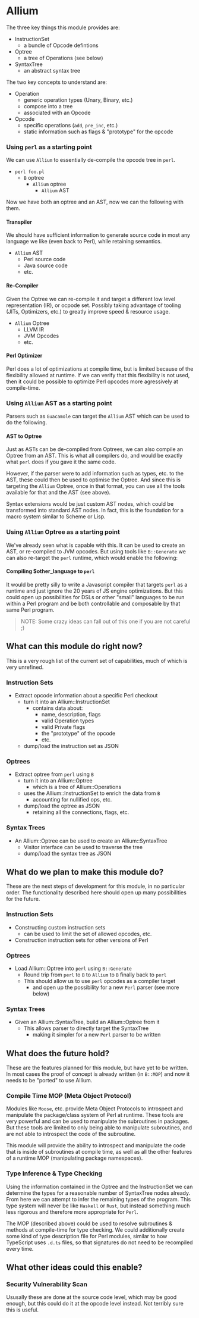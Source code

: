 <!----------------------------------------------------------------------------->
# Allium
<!----------------------------------------------------------------------------->

The three key things this module provides are:

- InstructionSet
    - a bundle of Opcode defintions
- Optree
    - a tree of Operations (see below)
- SyntaxTree
    - an abstract syntax tree

The two key concepts to understand are:

- Operation
    - generic operation types (Unary, Binary, etc.)
    - compose into a tree
    - associated with an Opcode
- Opcode
    - specific operations (`add`, `pre_inc`, etc.)
    - static information such as flags & "prototype" for the opcode


<!----------------------------------------------------------------------------->
### Using `perl` as a starting point
<!----------------------------------------------------------------------------->

We can use `Allium` to essentially de-compile the opcode tree in `perl`.

- `perl foo.pl`
    - `B` optree
        - `Allium` optree
            - `Allium` AST

Now we have both an optree and an AST, now we can the following with them.

#### Transpiler

We should have sufficient information to generate source code in most
any language we like (even back to Perl), while retaining semantics.

- `Allium` AST
    - Perl source code
    - Java source code
    - etc.

#### Re-Compiler

Given the Optree we can re-compile it and target a different low level
representation (IR), or ocpode set. Possibly taking advantage of tooling
(JITs, Optimizers, etc.) to greatly improve speed & resource usage.

- `Allium` Optree
    - LLVM IR
    - JVM Opcodes
    - etc.

#### Perl Optimizer

Perl does a lot of optimizations at compile time, but is limited because
of the flexibility allowed at runtime. If we can verify that this flexibility
is not used, then it could be possible to optimize Perl opcodes more
agressively at compile-time.

<!----------------------------------------------------------------------------->
### Using `Allium` AST as a starting point
<!----------------------------------------------------------------------------->

Parsers such as `Guacamole` can target the `Allium` AST which can be used to
do the following.

#### AST to Optree

Just as ASTs can be de-compiled from Optrees, we can also compile an Optree
from an AST. This is what all compilers do, and would be exactly what `perl`
does if you gave it the same code.

However, if the parser were to add information such as types, etc. to the AST,
these could then be used to optimise the Optree. And since this is targeting
the `Allium` Optree, once in that format, you can use all the tools available
for that and the AST (see above).

Syntax extensions would be just custom AST nodes, which could be transformed
into standard AST nodes. In fact, this is the foundation for a macro system
similar to Scheme or Lisp.

<!----------------------------------------------------------------------------->
### Using `Allium` Optree as a starting point
<!----------------------------------------------------------------------------->

We've already seen what is capable with this. It can be used to create an AST,
or re-compiled to JVM opcodes. But using tools like `B::Generate` we can also
re-target the `perl` runtime, which would enable the following:

#### Compiling $other_language to `perl`

It would be pretty silly to write a Javascript compiler that targets `perl` as
a runtime and just ignore the 20 years of JS engine optimizations. But this
could open up possibilities for DSLs or other "small" languages to be run
within a Perl program and be both controllable and composable by that same
Perl program.

> NOTE: Some crazy ideas can fall out of this one if you are not careful ;)

<!----------------------------------------------------------------------------->
## What can this module do right now?
<!----------------------------------------------------------------------------->

This is a very rough list of the current set of capabilities, much of which
is very unrefined.

### Instruction Sets

- Extract opcode information about a specific Perl checkout
    - turn it into an Allium::InstructionSet
        - contains data about:
            - name, description, flags
            - valid Operation types
            - valid Private flags
            - the "prototype" of the opcode
            - etc.
    - dump/load the instruction set as JSON

### Optrees

- Extract optree from `perl` using `B`
    - turn it into an Allium::Optree
        - which is a tree of Allium::Operations
    - uses the Allium::InstructionSet to enrich the data from `B`
        - accounting for nullified ops, etc.
    - dump/load the optree as JSON
        - retaining all the connections, flags, etc.

### Syntax Trees

- An Allium::Optree can be used to create an Allium::SyntaxTree
    - Visitor interface can be used to traverse the tree
    - dump/load the syntax tree as JSON

<!----------------------------------------------------------------------------->
## What do we plan to make this module do?
<!----------------------------------------------------------------------------->

These are the next steps of development for this module, in no particular
order. The functionality described here should open up many possibilities
for the future.

### Instruction Sets

- Constructing custom instruction sets
    - can be used to limit the set of allowed opcodes, etc.
- Construction instruction sets for other versions of Perl

### Optrees

- Load Allium::Optree into `perl` using `B::Generate`
    - Round trip from `perl` to `B` to `Allium` to `B` finally back to `perl`
    - This should allow us to use `perl` opcodes as a compiler target
        - and open up the possibility for a new `Perl` parser (see more below)

### Syntax Trees

- Given an Allium::SyntaxTree, build an Allium::Optree from it
    - This allows parser to directly target the SyntaxTree
        - making it simpler for a new `Perl` parser to be written

<!----------------------------------------------------------------------------->
## What does the future hold?
<!----------------------------------------------------------------------------->

These are the features planned for this module, but have yet to be written. In
most cases the proof of concept is already written (in `B::MOP`) and now it
needs to be "ported" to use Allium.

### Compile Time MOP (Meta Object Protocol)

Modules like `Moose`, etc. provide Meta Object Protocols to introspect and
manipulate the package/class system of Perl at runtime. These tools are very
powerful and can be used to manipulate the subroutines in packages. But these
tools are limited to only being able to manipulate subroutines, and are not
able to introspect the code of the subroutine.

This module will provide the ability to introspect and manipulate the code that
is inside of subroutines at compile time, as well as all the other features of
a runtime MOP (manipulating package namespaces).

### Type Inference & Type Checking

Using the information contained in the Optree and the InstructionSet we can
determine the types for a reasonable number of SyntaxTree nodes already. From
here we can attempt to infer the remaining types of the program. This type
system will never be like `Haskell` or `Rust`, but instead something much
less rigorous and therefore more appropriate for `Perl`.

The MOP (described above) could be used to resolve subroutines & methods at
compile-time for type checking. We could additionally create some kind of type
description file for Perl modules, similar to how TypeScript uses `.d.ts` files,
so that signatures do not need to be recompiled every time.

<!----------------------------------------------------------------------------->
## What other ideas could this enable?
<!----------------------------------------------------------------------------->

### Security Vulnerability Scan

Ususally these are done at the source code level, which may be good enough, but
this could do it at the opcode level instead. Not terribly sure this is useful.








